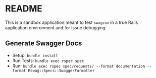 # README
This is a sandbox application meant to test `swagcov` in a true Rails application environment and for issue debugging.

## Generate Swagger Docs
- Setup: `bundle install`
- Run Tests: `bundle exec rspec spec`
- Run: `bundle exec rspec spec/requests/ --format documentation --format Rswag::Specs::SwaggerFormatter`
